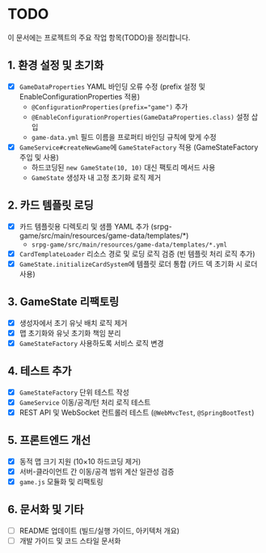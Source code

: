 # TODO

이 문서에는 프로젝트의 주요 작업 항목(TODO)을 정리합니다.

## 1. 환경 설정 및 초기화
- [x] `GameDataProperties` YAML 바인딩 오류 수정 (prefix 설정 및 EnableConfigurationProperties 적용)
  - `@ConfigurationProperties(prefix="game")` 추가
  - `@EnableConfigurationProperties(GameDataProperties.class)` 설정 삽입
  - `game-data.yml` 필드 이름을 프로퍼티 바인딩 규칙에 맞게 수정
- [x] `GameService#createNewGame`에 `GameStateFactory` 적용 (GameStateFactory 주입 및 사용)
  - 하드코딩된 `new GameState(10, 10)` 대신 팩토리 메서드 사용
  - `GameState` 생성자 내 고정 초기화 로직 제거

## 2. 카드 템플릿 로딩
- [x] 카드 템플릿용 디렉토리 및 샘플 YAML 추가 (srpg-game/src/main/resources/game-data/templates/*)
  - `srpg-game/src/main/resources/game-data/templates/*.yml`
- [x] `CardTemplateLoader` 리소스 경로 및 로딩 로직 검증 (빈 템플릿 처리 로직 추가)
- [x] `GameState.initializeCardSystem`에 템플릿 로더 통합 (카드 덱 초기화 시 로더 사용)

## 3. GameState 리팩토링
- [x] 생성자에서 초기 유닛 배치 로직 제거
- [x] 맵 초기화와 유닛 초기화 책임 분리
- [x] `GameStateFactory` 사용하도록 서비스 로직 변경

## 4. 테스트 추가
- [x] `GameStateFactory` 단위 테스트 작성
- [x] `GameService` 이동/공격/턴 처리 로직 테스트
- [x] REST API 및 WebSocket 컨트롤러 테스트 (`@WebMvcTest`, `@SpringBootTest`)

## 5. 프론트엔드 개선
- [x] 동적 맵 크기 지원 (10×10 하드코딩 제거)
- [x] 서버-클라이언트 간 이동/공격 범위 계산 일관성 검증
- [x] `game.js` 모듈화 및 리팩토링

## 6. 문서화 및 기타
- [ ] README 업데이트 (빌드/실행 가이드, 아키텍처 개요)
- [ ] 개발 가이드 및 코드 스타일 문서화
